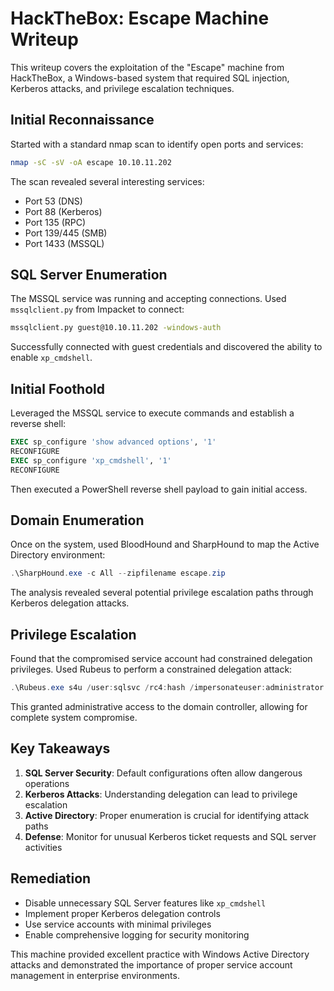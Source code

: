 # HackTheBox: Escape Machine Writeup

This writeup covers the exploitation of the "Escape" machine from HackTheBox, a Windows-based system that required SQL injection, Kerberos attacks, and privilege escalation techniques.

## Initial Reconnaissance

Started with a standard nmap scan to identify open ports and services:

```bash
nmap -sC -sV -oA escape 10.10.11.202
```

The scan revealed several interesting services:
- Port 53 (DNS)
- Port 88 (Kerberos)
- Port 135 (RPC)
- Port 139/445 (SMB)
- Port 1433 (MSSQL)

## SQL Server Enumeration

The MSSQL service was running and accepting connections. Used `mssqlclient.py` from Impacket to connect:

```bash
mssqlclient.py guest@10.10.11.202 -windows-auth
```

Successfully connected with guest credentials and discovered the ability to enable `xp_cmdshell`.

## Initial Foothold

Leveraged the MSSQL service to execute commands and establish a reverse shell:

```sql
EXEC sp_configure 'show advanced options', '1'
RECONFIGURE
EXEC sp_configure 'xp_cmdshell', '1'  
RECONFIGURE
```

Then executed a PowerShell reverse shell payload to gain initial access.

## Domain Enumeration

Once on the system, used BloodHound and SharpHound to map the Active Directory environment:

```powershell
.\SharpHound.exe -c All --zipfilename escape.zip
```

The analysis revealed several potential privilege escalation paths through Kerberos delegation attacks.

## Privilege Escalation

Found that the compromised service account had constrained delegation privileges. Used Rubeus to perform a constrained delegation attack:

```powershell
.\Rubeus.exe s4u /user:sqlsvc /rc4:hash /impersonateuser:administrator /msdsspn:cifs/dc01.sequel.htb /ptt
```

This granted administrative access to the domain controller, allowing for complete system compromise.

## Key Takeaways

1. **SQL Server Security**: Default configurations often allow dangerous operations
2. **Kerberos Attacks**: Understanding delegation can lead to privilege escalation
3. **Active Directory**: Proper enumeration is crucial for identifying attack paths
4. **Defense**: Monitor for unusual Kerberos ticket requests and SQL server activities

## Remediation

- Disable unnecessary SQL Server features like `xp_cmdshell`
- Implement proper Kerberos delegation controls
- Use service accounts with minimal privileges
- Enable comprehensive logging for security monitoring

This machine provided excellent practice with Windows Active Directory attacks and demonstrated the importance of proper service account management in enterprise environments.
